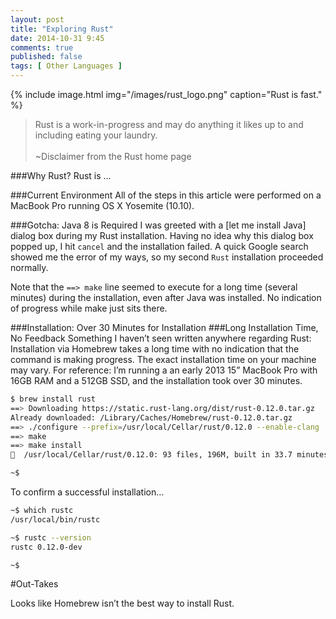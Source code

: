 ```yaml
---
layout: post
title: "Exploring Rust"
date: 2014-10-31 9:45
comments: true
published: false
tags: [ Other Languages ]
---
```


{% include image.html img="/images/rust_logo.png" caption="Rust is fast." %}

>Rust is a work-in-progress and may do anything it likes up to and including eating your laundry.
>&nbsp;<br/>
><br/>~Disclaimer from the Rust home page

###Why Rust?
Rust is ...

<!--more-->

###Current Environment
All of the steps in this article were performed on a MacBook Pro running OS X Yosemite (10.10).

###Gotcha: Java 8 is Required
I was greeted with a [let me install Java] dialog box during my Rust installation. Having no idea why this dialog box popped up, I hit `cancel` and the installation failed. A quick Google search showed me the error of my ways, so my second `Rust`  installation proceeded normally.

Note that the `==> make` line seemed to execute for a long time (several minutes) during the installation, even after Java was installed. No indication of progress while make just sits there.

###Installation: Over 30 Minutes for Installation
###Long Installation Time, No Feedback
Something I haven’t seen written anywhere regarding Rust: Installation via Homebrew takes a long time with no indication that the command is making progress. The exact installation time on your machine may vary. For reference: I’m running a an early 2013 15” MacBook Pro with 16GB RAM and a 512GB SSD, and the installation took over 30 minutes.

``` bash
$ brew install rust
==> Downloading https://static.rust-lang.org/dist/rust-0.12.0.tar.gz
Already downloaded: /Library/Caches/Homebrew/rust-0.12.0.tar.gz
==> ./configure --prefix=/usr/local/Cellar/rust/0.12.0 --enable-clang
==> make
==> make install
🍺  /usr/local/Cellar/rust/0.12.0: 93 files, 196M, built in 33.7 minutes

~$ 

``` 

To confirm a successful installation…

``` bash
~$ which rustc
/usr/local/bin/rustc

~$ rustc --version
rustc 0.12.0-dev

~$ 
``` 


#Out-Takes

Looks like Homebrew isn’t the best way to install Rust.

